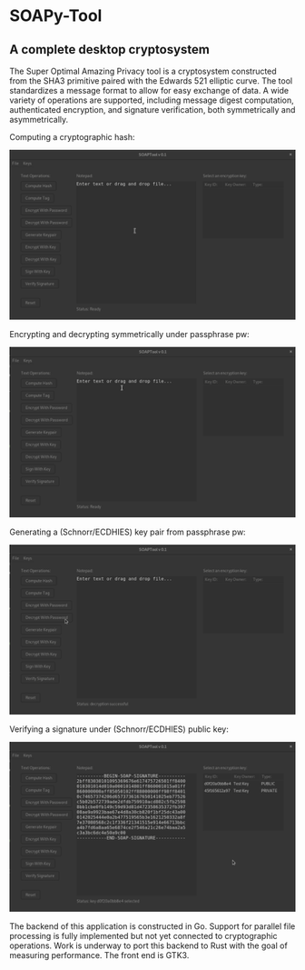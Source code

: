 # SOAPy-Tool
## A complete desktop cryptosystem

The Super Optimal Amazing Privacy tool is a cryptosystem constructed from the SHA3 primitive paired with the Edwards 521 elliptic curve. The tool standardizes a message format to allow for easy exchange of data. A wide variety of operations are supported, including message digest computation, authenticated encryption, and signature verification, both symmetrically and asymmetrically. 

Computing a cryptographic hash:

![SHA3-512 Message Digest](./img/sha3hash.gif)

Encrypting and decrypting symmetrically under passphrase pw:

![Message Encryption and Decryption](./img/enc_dec_pw.gif)

Generating a (Schnorr/ECDHIES) key pair from passphrase pw:

![Generate Keypair](./img/gen_keypair.gif)

Verifying a signature under (Schnorr/ECDHIES) public key:

![Signature Verification](./img/pub_key_verify.gif)

The backend of this application is constructed in Go. Support for parallel file processing is fully implemented but not yet connected to cryptographic operations. Work is underway to port this backend to Rust with the goal of measuring performance. The front end is GTK3.
